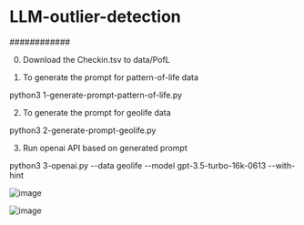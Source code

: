 # LLM-outlier-detection
############

0. Download the Checkin.tsv to data/PofL

1. To generate the prompt for pattern-of-life data

python3 1-generate-prompt-pattern-of-life.py

2. To generate the prompt for geolife data

python3 2-generate-prompt-geolife.py

3. Run openai API based on generated prompt

python3 3-openai.py --data geolife --model gpt-3.5-turbo-16k-0613 --with-hint


![image](https://github.com/user-attachments/assets/fb0cec3a-9b1d-4c5d-b8f3-ee2a513eb738)

![image](https://github.com/user-attachments/assets/7e0ea807-caae-44dd-9a56-5b41cc9fd34b)
